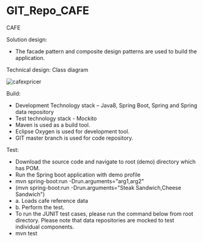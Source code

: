 # GIT_Repo_CAFE
CAFE


 Solution design:

- The facade pattern and composite design patterns are used to build the application.



Technical design:
Class diagram

 ![cafexpricer](https://cloud.githubusercontent.com/assets/28501639/26078593/f7315598-39b7-11e7-9b32-ef1cd6325f57.gif)



Build:
- Development Technology stack – Java8, Spring Boot, Spring and Spring data repository
- Test technology stack - Mockito
- Maven is used as a build tool.
- Eclipse Oxygen is used for development tool.
- GIT master branch is used for code repository.

Test:
- Download the source code and navigate to root (demo) directory which has POM.
- Run the Spring boot application with demo profile
- mvn spring-boot:run -Drun.arguments="arg1,arg2"
- (mvn spring-boot:run -Drun.arguments="Steak Sandwich,Cheese Sandwich")
- a. Loads cafe reference data 
- b. Perform the test.
- To run the JUNIT test cases, please run the command below from root directory. Please note that data repositories are mocked to test individual components.
- mvn test 	

